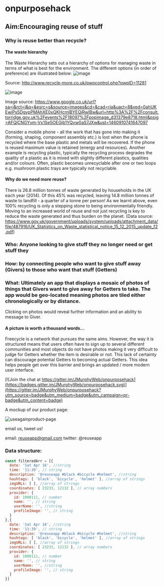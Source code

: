 # onpurposehack
## Aim:Encouraging reuse of stuff
### Why is reuse better than recycle?
#### The waste hierarchy
The Waste Hierarchy sets out a hierarchy of options for managing waste in terms of what is best for the environment. The different options (in order of preference) are illustrated below:
![image](https://cloud.githubusercontent.com/assets/18498011/14582375/03e61416-03fb-11e6-9a64-3eaf4e96b8ac.png)

Source: http://www.recycle-more.co.uk/pwpcontrol.php?pwpID=11281

![image](https://cloud.githubusercontent.com/assets/18498011/14582296/c4eba5de-03f8-11e6-8ada-084fdb55d4f3.png)

Image source: https://www.google.co.uk/url?sa=i&rct=j&q=&esrc=s&source=images&cd=&cad=rja&uact=8&ved=0ahUKEwiPs5DgypPMAhXE0xQKHcmlBYEQjRwIBw&url=http%3A%2F%2Fconsult.torridge.gov.uk%2Fevents%2F18097%2Fpopimage_d31379e8718.html&psig=AFQjCNGYym-Vx1Se5OEGjb1YQvw0aS7JXw&ust=1460910741647097

Consider a mobile phone - all the work that has gone into making it (forming, shaping, component assembly etc.) is lost when the phone is recycled where the base plastic and metals will be recovered. If the phone is reused maximum value is retained (energy and resources). Another example is recycling plastic, typically the recycling process degrades the quality of a plastic as it is mixed with slightly different plastics, qualities and/or colours. Often, plastic becomes unrecyclable after one or two loops e.g. mushroom plastic trays are typically not recyclable.

#### Why do we need more reuse?
There is 26.8 million tonnes of waste generated by households in the UK each year (2014). Of this 45% was recycled, leaving 14.8 million tonnes of waste to landfill - a quarter of a tonne per person! As we learnt above, even 100% recycling is only a stepping stone to being environmentally friendly. Moving to an increased world of reuse and not just recycling is key to reduce the waste generated and thus burden on the planet.
(Data source: https://www.gov.uk/government/uploads/system/uploads/attachment_data/file/487916/UK_Statistics_on_Waste_statistical_notice_15_12_2015_update_f2.pdf)

### Who: Anyone looking to give stuff they no longer need or get stuff they  
### How: by connecting people who want to give stuff away (Givers) to those who want that stuff (Getters) 
### What: Ultimately an app that displays a mosaic of photos of things that Givers want to give away for Getters to take. The app would be geo-located meaning photos are tiled either chronologically or by distance. 
Clicking on photos would reveal further information and an ability to message to Giver.

#### A picture is worth a thousand words... 
Freecycle is a network that pursues the same aims. However, the way it is structured means that users often have to sign up to several different communities and most objects do not have photos making it very difficult to judge for Getters whether the item is desirable or not. This lack of certainty can discourage potential Getters to becoming actual Getters. This idea helps people get over this barrier and brings an updated / more modern user interface.

[![Join the chat at https://gitter.im/JMurphyWeb/onpurposehack](https://badges.gitter.im/JMurphyWeb/onpurposehack.svg)](https://gitter.im/JMurphyWeb/onpurposehack?utm_source=badge&utm_medium=badge&utm_campaign=pr-badge&utm_content=badge)

A mockup of our product page:

![useagainproduct-page](https://cloud.githubusercontent.com/assets/14013616/14581681/9363a2cc-03ea-11e6-9d72-0e170d6f6c97.png)

email us, tweet us!

email: reuseapp@gmail.com
twitter: @reuseapp

### Data structure:
```js
const filteredArr = [{
  date: 'Sat Apr 16', //string
  time: '11:39', // string
  description: '@reuseapp #black #bicycle #helmet', //string
  hashtags: [ 'black', 'bicycle', 'helmet' ], //array of strings
  imgURLs: [ ], //array of strings
  coordinates: [ 23233, 12132 ], // array numbers
  provider: {
    id: 1000111, // number
    name: '', // string
    userName: '', //string
    profileImage: '', // string
  }
},{
  date: 'Sat Apr 16', //string
  time: '11:39', // string
  description: '@reuseapp #black #bicycle #helmet', //string
  hashtags: [ 'black', 'bicycle', 'helmet' ], //array of strings
  imgURLs: [ ], //array of strings
  coordinates: [ 23233, 12132 ], // array numbers
  provider: {
    id: 1000111, // number
    name: '', // string
    userName: '', //string
    profileImage: '', // string
  }
}]
```
